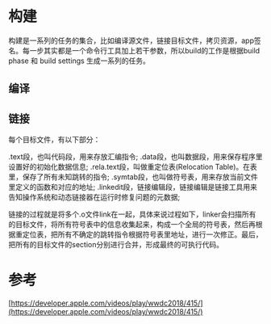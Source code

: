 # 构建

构建是一系列的任务的集合，比如编译源文件，链接目标文件，拷贝资源，app签名。每一步其实都是一个命令行工具加上若干参数，所以build的工作是根据build phase 和 build settings 生成一系列的任务。

## 编译

## 链接

每个目标文件，有以下部分：

.text段，也叫代码段，用来存放汇编指令;
.data段，也叫数据段，用来保存程序里设置好的初始化数据信息;
.rela.text段，叫做重定位表(Relocation Table)。在表里，保存了所有未知跳转的指令;
.symtab段，也叫做符号表，用来存放当前文件里定义的函数和对应的地址;
.linkedit段，链接编辑段，链接编辑是链接工具用来告知操作系统和动态链接器在运行时修复问题的元数据;

链接的过程就是将多个.o文件link在一起，具体来说过程如下，linker会扫描所有的目标文件，将所有符号表中的信息收集起来，构成一个全局的符号表，然后再根据重定位表，把所有不确定的跳转指令根据符号表里地址，进行一次修正。最后，把所有的目标文件的section分别进行合并，形成最终的可执行代码。

# 参考

[https://developer.apple.com/videos/play/wwdc2018/415/](https://developer.apple.com/videos/play/wwdc2018/415/)
